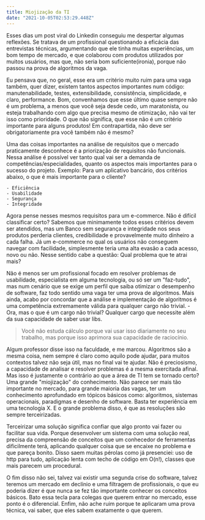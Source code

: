 ```yaml
---
title: Miojização da TI
date: "2021-10-05T02:53:29.448Z"
---
```


Esses dias um post viral do Linkedin conseguiu me despertar algumas reflexões. Se tratava de um profissional questionando a eficácia das entrevistas técnicas, argumentando que ele tinha muitas experiências, um bom tempo de mercado, e que colaborou com produtos utilizados por muitos usuários, mas que, não seria bom suficiente(ironia), porque não passou na prova de algoritmos da vaga.

Eu pensava que, no geral, esse era um critério muito ruim para uma vaga também, quer dizer, existem tantos aspectos importantes num código: manutenabilidade, testes, extensibilidade, consistência, simplicidade, e claro, performance. Bom, convenhamos que esse último quase sempre não é um problema, a menos que você seja desde cedo, um maratonista, ou esteja trabalhando com algo que precisa mesmo de otimização, não vai ter isso como prioridade. O que não significa, que esse não é um critério importante para alguns produtos! Em contrapartida, não deve ser obrigatoriamente pra você também não é mesmo?

Uma das coisas importantes na análise de requisitos que o mercado praticamente desconhece é a priorização de requisitos não funcionais. Nessa análise é possível ver tanto qual vai ser a demanda de competências/especialidades, quanto os aspectos mais importantes para o sucesso do projeto. Exemplo: Para um aplicativo bancário, dos critérios abaixo, o que é mais importante para o cliente?

    - Eficiência
    - Usabilidade
    - Segurança
    - Integridade

Agora pense nesses mesmos requisitos para um e-commerce. Não é difícil classificar certo? Sabemos que minimamente todos esses critérios devem ser atendidos, mas um Banco sem segurança e integridade nos seus produtos perderia clientes, credibilidade e provavelmente muito dinheiro a cada falha. Já um e-commerce no qual os usuários não conseguem navegar com facilidade, simplesmente teria uma alta evasão a cada acesso, novo ou não. Nesse sentido cabe a questão: Qual problema que te atrai mais?

Não é menos ser um profissional focado em resolver problemas de usabilidade, especialista em alguma tecnologia, ou só ser um "faz-tudo", mas num cenário que se exige um perfil que saiba otimizar o desempenho de software, faz todo sentido uma vaga ter uma prova de algoritmos. Mais ainda, acabo por concordar que a análise e implementação de algoritmos é uma competência extremamente válida para qualquer cargo não trivial. - Ora, mas o que é um cargo não trivial? Qualquer cargo que necessite além da sua capacidade de saber usar libs.

> Você não estuda cálculo porque vai usar isso diariamente no seu trabalho, mas porque isso aprimora sua capacidade de raciocínio.

Algum professor disse isso na faculdade, e me marcou. Algoritmos são a mesma coisa, nem sempre é claro como aquilo pode ajudar, para muitos contextos talvez não seja útil, mas no final vai te ajudar. Não é preciosismo, a capacidade de analisar e resolver problemas é a mesma exercitada afinal. Mas isso é justamente o contrário ao que a área de TI tem se tornado certo? Uma grande "miojização" do conhecimento. Não parece ser mais tão importante no mercado, para grande maioria das vagas, ter um conhecimento aprofundado em tópicos básicos como: algoritmos, sistemas operacionais, paradigmas e desenho de software. Basta ter experiência em uma tecnologia X. E o grande problema disso, é que as resoluções são sempre terceirizadas.

Terceirizar uma solução significa confiar que algo pronto vai fazer ou facilitar sua vida. Porque desenvolver um sistema com uma solução real, precisa da compreensão de conceitos que um conhecedor de ferramentas dificilmente terá, aplicando qualquer coisa que se encaixe no problema e que pareça bonito. Disso saem muitas pérolas como já presenciei: uso de http para tudo, aplicação lenta com techo de código em O(n!), classes que mais parecem um procedural.

O fim disso não sei, talvez vai existir uma segunda crise do software, talvez teremos um mercado em declínio e uma filtragem de profissionais, o que eu poderia dizer é que nunca se fez tão importante conhecer os conceitos básicos. Bato essa tecla para colegas que querem entrar no mercado, esse ponto é o diferencial. Enfim, não ache ruim porque te aplicaram uma prova técnica, vai saber, que eles sabem exatamente o que querem.
